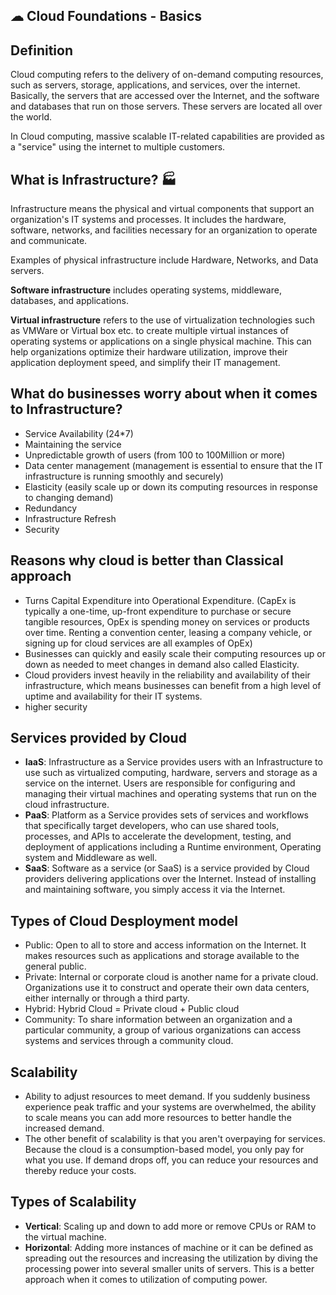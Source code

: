 ## ☁ Cloud Foundations - Basics

## Definition

Cloud computing refers to the delivery of on-demand computing resources, such as servers, storage, applications, and services, over the internet. Basically, the servers that are accessed over the Internet, and the software and databases that run on those servers. These servers are located all over the world. 

In Cloud computing, massive scalable IT-related capabilities are provided as a "service" using the internet to multiple customers.

## What is Infrastructure? 🏭
Infrastructure means the physical and virtual components that support an organization's IT systems and processes. It includes the hardware, software, networks, and facilities necessary for an organization to operate and communicate.

Examples of physical infrastructure include Hardware, Networks, and Data servers.

**Software infrastructure** includes operating systems, middleware, databases, and applications.

**Virtual infrastructure** refers to the use of virtualization technologies such as VMWare or Virtual box etc. to create multiple virtual instances of operating systems or applications on a single physical machine. This can help organizations optimize their hardware utilization, improve their application deployment speed, and simplify their IT management.

## What do businesses worry about when it comes to Infrastructure? 
- Service Availability (24*7)
- Maintaining the service
- Unpredictable growth of users (from 100 to 100Million or more)
- Data center management (management is essential to ensure that the IT infrastructure is running smoothly and securely)
- Elasticity (easily scale up or down its computing resources in response to changing demand)
- Redundancy
- Infrastructure Refresh
- Security

## Reasons why cloud is better than Classical approach 
- Turns Capital Expenditure into Operational Expenditure. (CapEx is typically a one-time, up-front expenditure to purchase or secure tangible resources, OpEx is spending money on services or products over time. Renting a convention center, leasing a company vehicle, or signing up for cloud services are all examples of OpEx)
- Businesses can quickly and easily scale their computing resources up or down as needed to meet changes in demand also called Elasticity.
- Cloud providers invest heavily in the reliability and availability of their infrastructure, which means businesses can benefit from a high level of uptime and availability for their IT systems.
- higher security 

## Services provided by Cloud
- **IaaS**: Infrastructure as a Service provides users with an Infrastructure to use such as virtualized computing, hardware, servers and storage as a service on the internet. Users are responsible for configuring and managing their virtual machines and operating systems that run on the cloud infrastructure.
- **PaaS**: Platform as a Service provides sets of services and workflows that specifically target developers, who can use shared tools, processes, and APIs to accelerate the development, testing, and deployment of applications including a Runtime environment, Operating system and Middleware as well.
- **SaaS**: Software as a service (or SaaS) is a service provided by Cloud providers delivering applications over the Internet. Instead of installing and maintaining software, you simply access it via the Internet.

## Types of Cloud Desployment model
- Public: Open to all to store and access information on the Internet. It makes resources such as applications and storage available to the general public.
- Private: Internal or corporate cloud is another name for a private cloud. Organizations use it to construct and operate their own data centers, either internally or through a third party.
- Hybrid: Hybrid Cloud = Private cloud + Public cloud
- Community: To share information between an organization and a particular community, a group of various organizations can access systems and services through a community cloud.

## Scalability 
- Ability to adjust resources to meet demand. If you suddenly business experience peak traffic and your systems are overwhelmed, the ability to scale means you can add more resources to better handle the increased demand.
- The other benefit of scalability is that you aren't overpaying for services. Because the cloud is a consumption-based model, you only pay for what you use. If demand drops off, you can reduce your resources and thereby reduce your costs.

## Types of Scalability 
- **Vertical**: Scaling up and down to add more or remove CPUs or RAM to the virtual machine.
- **Horizontal**: Adding more instances of machine or it can be defined as spreading out the resources and increasing the utilization by diving the processing power into several smaller units of servers. This is a better approach when it comes to utilization of computing power.
